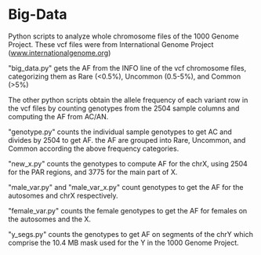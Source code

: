# Big-Data
Python scripts to analyze whole chromosome files of the 1000 Genome Project. These vcf files were from International Genome Project  (www.internationalgenome.org)

"big_data.py"  gets the AF from the INFO line of the vcf chromosome files, categorizing them as Rare (<0.5%), Uncommon (0.5-5%), and Common (>5%)

The other python scripts obtain the allele frequency of each variant row in the vcf files by counting genotypes from the 2504 sample columns and computing the AF from AC/AN.

"genotype.py" counts the individual sample genotypes to get AC and divides by 2504 to get AF. the AF are grouped into Rare, Uncommon, and Common according the above frequency categories.

"new_x.py" counts the genotypes to compute AF for the chrX, using 2504 for the PAR regions, and 3775 for the main part of X.

"male_var.py" and "male_var_x.py" count genotypes to get the AF for the autosomes and chrX respectively.

"female_var.py" counts the female genotypes to get the AF for females on the autosomes and the X.

"y_segs.py" counts the genotypes to get AF on segments of the chrY which comprise the 10.4 MB mask used for the Y in the 1000 Genome Project.
